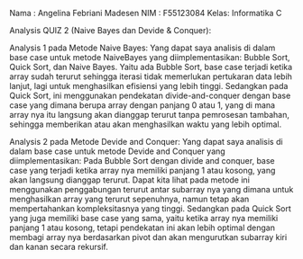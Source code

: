 Nama : Angelina Febriani Madesen
NIM  : F55123084
Kelas: Informatika C

Analysis QUIZ 2 (Naive Bayes dan Devide & Conquer):

Analysis 1 pada Metode Naive Bayes:
Yang dapat saya analisis di dalam base case untuk metode NaiveBayes yang diimplementasikan: 
Bubble Sort, Quick Sort, dan Naive Bayes. 
Yaitu ada Bubble Sort, base case terjadi ketika array sudah terurut sehingga iterasi tidak memerlukan pertukaran data lebih lanjut, lagi untuk  menghasilkan efisiensi yang lebih tinggi. Sedangkan pada  Quick Sort, ini menggunakan pendekatan divide-and-conquer dengan base case yang dimana berupa array dengan panjang 0 atau 1, yang  di mana array nya itu langsung akan dianggap terurut tanpa pemrosesan tambahan, sehingga memberikan atau akan menghasilkan waktu yang lebih optimal.

Analysis 2 pada Metode Devide and Conquer:
Yang dapat saya analisis di dalam base case untuk metode Devide and Conquer yang diimplementasikan:
Pada Bubble Sort dengan divide and conquer, base case yang terjadi ketika array nya  memiliki panjang 1 atau kosong, yang akan langsung dianggap terurut. Dapat kita lihat pada metode ini menggunakan penggabungan terurut antar subarray nya yang dimana untuk menghasilkan array yang terurut sepenuhnya, namun tetap akan mempertahankan kompleksitasnya yang tinggi. Sedangkan pada  Quick Sort yang juga memiliki base case yang sama, yaitu ketika array nya memiliki panjang 1 atau kosong, tetapi pendekatan ini akan lebih optimal dengan membagi array nya berdasarkan pivot dan akan mengurutkan subarray kiri dan kanan secara rekursif.

